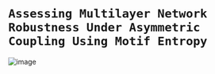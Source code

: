 # **``Assessing Multilayer Network Robustness Under Asymmetric Coupling Using Motif Entropy``**

![image]([https://github.com/WDan1010/MN-Robust-MotifE/blob/main/Fig/1.png])

